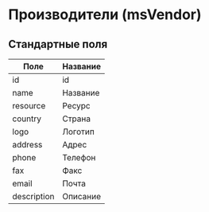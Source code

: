 # Производители (msVendor)

## Стандартные поля

| Поле        | Название |
|-------------|----------|
| id          | id       |
| name        | Название |
| resource    | Ресурс   |
| country     | Страна   |
| logo        | Логотип  |
| address     | Адрес    |
| phone       | Телефон  |
| fax         | Факс     |
| email       | Почта    |
| description | Описание |
